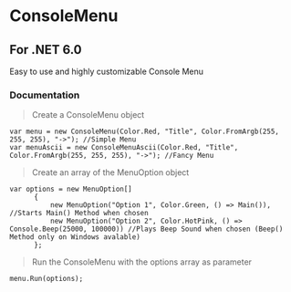 # ConsoleMenu
## For .NET 6.0
Easy to use and highly customizable Console Menu

### Documentation

> Create a ConsoleMenu object

    var menu = new ConsoleMenu(Color.Red, "Title", Color.FromArgb(255, 255, 255), "->"); //Simple Menu
    var menuAscii = new ConsoleMenuAscii(Color.Red, "Title", Color.FromArgb(255, 255, 255), "->"); //Fancy Menu

> Create an array of the MenuOption object

    var options = new MenuOption[]
          {
              new MenuOption("Option 1", Color.Green, () => Main()), //Starts Main() Method when chosen
              new MenuOption("Option 2", Color.HotPink, () => Console.Beep(25000, 100000)) //Plays Beep Sound when chosen (Beep() Method only on Windows avalable)
          };

> Run the ConsoleMenu with the options array as parameter

    menu.Run(options);

